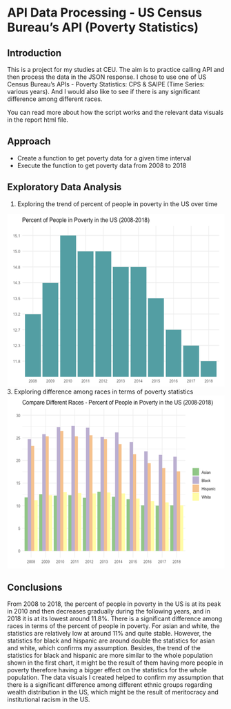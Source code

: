 # API Data Processing - US Census Bureau’s API (Poverty Statistics)

## Introduction
This is a project for my studies at CEU. The aim is to practice calling API and then process the data in the JSON response. I chose to use one of US Census Bureau’s APIs - Poverty Statistics: CPS & SAIPE (Time Series: various years). And I would also like to see if there is any significant difference among different races.

You can read more about how the script works and the relevant data visuals in the report html file.

## Approach
+ Create a function to get poverty data for a given time interval
+ Execute the function to get poverty data from 2008 to 2018

## Exploratory Data Analysis
1. Exploring the trend of percent of people in poverty in the US over time
<img src="/visuals/poverty.png" width="600" height="400">
3. Exploring difference among races in terms of poverty statistics
<img src="/visuals/poverty_across_races.png" width="600" height="400">

## Conclusions
From 2008 to 2018, the percent of people in poverty in the US is at its peak in 2010 and then decreases gradually during the following years, and in 2018 it is at its lowest around 11.8%. There is a significant difference among races in terms of the percent of people in poverty. For asian and white, the statistics are relatively low at around 11% and quite stable. However, the statistics for black and hispanic are around double the statistics for asian and white, which confirms my assumption. Besides, the trend of the statistics for black and hispanic are more similar to the whole population shown in the first chart, it might be the result of them having more people in poverty therefore having a bigger effect on the statistics for the whole population. The data visuals I created helped to confirm my assumption that there is a significant difference among different ethnic groups regarding wealth distribution in the US, which might be the result of meritocracy and institutional racism in the US.
